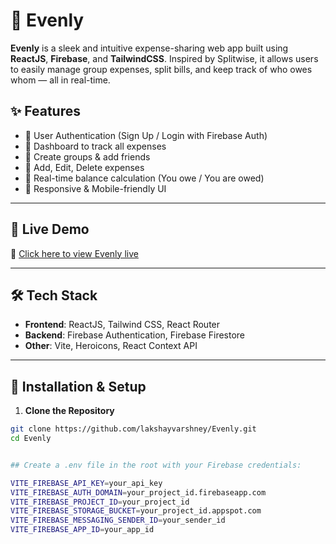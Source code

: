 # 🔄 Evenly

**Evenly** is a sleek and intuitive expense-sharing web app built using **ReactJS**, **Firebase**, and **TailwindCSS**. Inspired by Splitwise, it allows users to easily manage group expenses, split bills, and keep track of who owes whom — all in real-time.


## ✨ Features

- 🔐 User Authentication (Sign Up / Login with Firebase Auth)
- 🧾 Dashboard to track all expenses
- 👥 Create groups & add friends
- 💸 Add, Edit, Delete expenses
- 🧮 Real-time balance calculation (You owe / You are owed)
- 📱 Responsive & Mobile-friendly UI

---

## 🚀 Live Demo

🔗 [Click here to view Evenly live](evenly-six.vercel.app)

---

## 🛠️ Tech Stack

- **Frontend**: ReactJS, Tailwind CSS, React Router
- **Backend**: Firebase Authentication, Firebase Firestore
- **Other**: Vite, Heroicons, React Context API

---

## 🧪 Installation & Setup

1. **Clone the Repository**

```bash
git clone https://github.com/lakshayvarshney/Evenly.git
cd Evenly


## Create a .env file in the root with your Firebase credentials:

VITE_FIREBASE_API_KEY=your_api_key
VITE_FIREBASE_AUTH_DOMAIN=your_project_id.firebaseapp.com
VITE_FIREBASE_PROJECT_ID=your_project_id
VITE_FIREBASE_STORAGE_BUCKET=your_project_id.appspot.com
VITE_FIREBASE_MESSAGING_SENDER_ID=your_sender_id
VITE_FIREBASE_APP_ID=your_app_id

